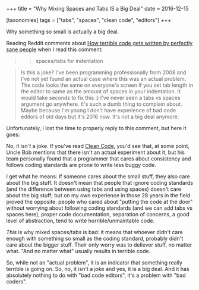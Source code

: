 +++
title = "Why Mixing Spaces and Tabs IS a Big Deal"
date = 2016-12-15

[taxonomies]
tags = ["tabs", "spaces", "clean code", "editors"]
+++

Why something so small is actually a big deal.

<!-- more -->

Reading Reddit comments about [How terrible code gets written by perfectly
sane people](https://www.reddit.com/r/programming/comments/5gc871/how_terrible_code_gets_written_by_perfectly_sane/)
when I read this comment:

>>  spaces/tabs for indentation

> Is this a joke? I've been programming professionally from 2008 and I've not
> yet found an actual case where this was an actual problem. The code looks
> the same on everyone's screen if you set tab length in the editor to same
> as the amount of spaces in your indentation. It would take seconds to fix
> this :) I've never seen a tabs vs spaces argument go anywhere. It's such a
> dumb thing to complain about. Maybe because I'm young I don't have
> experience of bad code editors of old days but it's 2016 now. It's not a
> big deal anymore.

Unfortunately, I lost the time to properly reply to this comment, but here it
goes:

No, it *isn't* a joke. If you've read [Clean Code](https://www.goodreads.com/book/show/3735293-clean-code?from_search=true),
you'd see that, at some point, Uncle Bob mentions that there isn't an actual
experiment about it, but his team personally found that a programmer that cares about
consistency and follows coding standards are prone to write less buggy code.

I get what he means: If someone cares about the small stuff,
they also care about the big stuff. It doesn't mean that people that ignore
coding standards (and the difference between using tabs and using spaces)
doesn't care about the big stuff; but on my own experience in those 28
years in the field proved the opposite: people who cared about
"putting the code at the door" without worrying about following coding standards
(and we can add tabs vs spaces here), proper code documentation,
separation of concerns, a good level of abstraction, tend to write
horrible/unmaintable code.

*This* is why mixed spaces/tabs is bad: it means that whoever didn't care enough
with something so small as the coding standard, probably didn't care
about the bigger stuff. Their only worry was to deliever stuff, no matter
what. "And no matter what" usually results in terrible code.

So, while not an "actual problem", it is an indicator that something really
terrible is going on. So, no, it isn't a joke and yes, it is a big deal. And
it has absolutely nothing to do with "bad code editors", it's a problem with
"bad coders".
